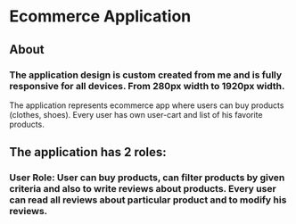 # Ecommerce Application
## About
### The application design is custom created from me and is fully responsive for all devices. From 280px width to 1920px width.
The application represents ecommerce app where users can buy products (clothes, shoes). Every user has own user-cart and list of his favorite products.
## The application has 2 roles:
### User Role: User can buy products, can filter products by given criteria and also to write reviews about products. Every user can read all reviews about particular product and to modify his reviews.

